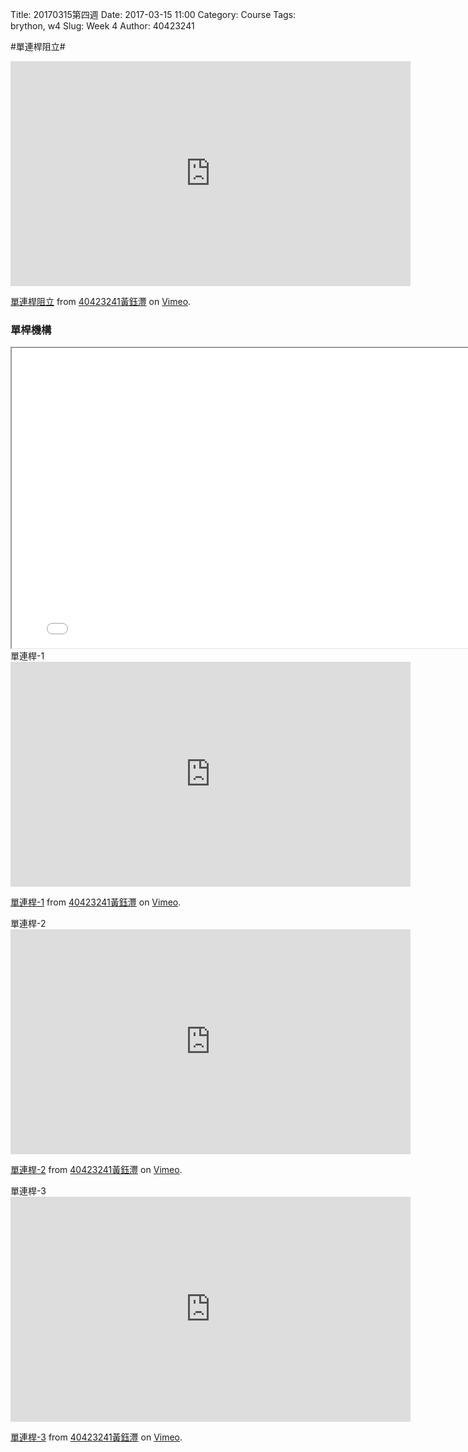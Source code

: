 Title: 20170315第四週
Date: 2017-03-15 11:00
Category: Course
Tags: brython, w4
Slug: Week 4
Author: 40423241

#單連桿阻立#
<iframe src="https://player.vimeo.com/video/210400549" width="640" height="360" frameborder="0" webkitallowfullscreen mozallowfullscreen allowfullscreen></iframe>
<p><a href="https://vimeo.com/210400549">單連桿阻立</a> from <a href="https://vimeo.com/user63213368">40423241黃鈺灃</a> on <a href="https://vimeo.com">Vimeo</a>.</p>

<h3>單桿機構</h3>
<iframe src="../data/004.html" width="800" height="480"></iframe>


</h3>單連桿-1</h3>
<iframe src="https://player.vimeo.com/video/210400435" width="640" height="360" frameborder="0" webkitallowfullscreen mozallowfullscreen allowfullscreen></iframe>
<p><a href="https://vimeo.com/210400435">單連桿-1</a> from <a href="https://vimeo.com/user63213368">40423241黃鈺灃</a> on <a href="https://vimeo.com">Vimeo</a>.</p>

</h3>單連桿-2</h3>
<iframe src="https://player.vimeo.com/video/210400483" width="640" height="360" frameborder="0" webkitallowfullscreen mozallowfullscreen allowfullscreen></iframe>
<p><a href="https://vimeo.com/210400483">單連桿-2</a> from <a href="https://vimeo.com/user63213368">40423241黃鈺灃</a> on <a href="https://vimeo.com">Vimeo</a>.</p>

</h3>單連桿-3</h3>
<iframe src="https://player.vimeo.com/video/210400516" width="640" height="360" frameborder="0" webkitallowfullscreen mozallowfullscreen allowfullscreen></iframe>
<p><a href="https://vimeo.com/210400516">單連桿-3</a> from <a href="https://vimeo.com/user63213368">40423241黃鈺灃</a> on <a href="https://vimeo.com">Vimeo</a>.</p>

